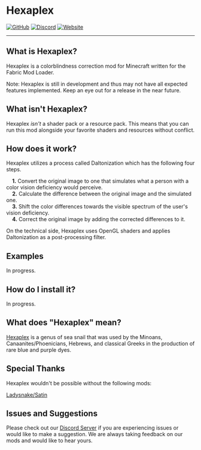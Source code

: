 # Hexaplex

[![GitHub](https://img.shields.io/github/license/LazuriteMC/Hexaplex?color=A31F34&label=License&labelColor=8A8B8C)](https://github.com/LazuriteMC/Hexaplex/blob/main/LICENSE)
[![Discord](https://img.shields.io/discord/719662192601071747?color=7289DA&label=Discord&labelColor=2C2F33&logo=Discord)](https://discord.gg/efCMR7U)
[![Website](https://img.shields.io/website?color=E34C26&label=Website&logo=HTML5&labelColor=FFFFFF&url=https%3A%2F%2Flazurite.dev)](https://lazurite.dev)

---

## What is Hexaplex?

Hexaplex is a colorblindness correction mod for Minecraft written for the Fabric Mod Loader.

Note: Hexaplex is still in development and thus may not have all expected features implemented. Keep an eye out for 
a release in the near future.

## What isn't Hexaplex?

Hexaplex *isn't* a shader pack or a resource pack. This means that you can run this mod alongside your favorite 
shaders and resources without conflict.

## How does it work?

Hexaplex utilizes a process called Daltonization which has the following four steps.

&nbsp;&nbsp;&nbsp;&nbsp;**1.** Convert the original image to one that simulates what a person with a color vision deficiency would perceive.  
&nbsp;&nbsp;&nbsp;&nbsp;**2.** Calculate the difference between the original image and the simulated one.  
&nbsp;&nbsp;&nbsp;&nbsp;**3.** Shift the color differences towards the visible spectrum of the user's vision deficiency.  
&nbsp;&nbsp;&nbsp;&nbsp;**4.** Correct the original image by adding the corrected differences to it.  

On the technical side, Hexaplex uses OpenGL shaders and applies Daltonization as a post-processing filter.

## Examples

In progress.

## How do I install it?

In progress.

## What does "Hexaplex" mean?

[Hexaplex](https://en.wikipedia.org/wiki/Hexaplex) is a genus of sea snail that was used by the Minoans, 
Canaanites/Phoenicians, Hebrews, and classical Greeks in the production of rare blue and purple dyes.

## Special Thanks

Hexaplex wouldn't be possible without the following mods:

[Ladysnake/Satin](https://github.com/Ladysnake/Satin)

## Issues and Suggestions

Please check out our [Discord Server](https://discord.gg/efCMR7U) if you are experiencing issues or would like to 
make a suggestion. We are always taking feedback on our mods and would like to hear yours.
